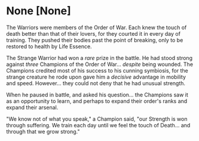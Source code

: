 # None [None]
The Warriors were members of the Order of War. Each knew the touch of death better than that of their lovers, for they courted it in every day of training. They pushed their bodies past the point of breaking, only to be restored to health by Life Essence.

The Strange Warrior had won a *rare* prize in the battle. He had stood strong against *three* Champions of the Order of War... *despite* being wounded. The Champions credited most of his success to his cunning symbiosis, for the strange creature he rode upon gave him a *decisive* advantage in mobility and speed. However... they could not deny that he had unusual strength.

When he paused in battle, and asked his question... the Champions saw it as an opportunity to learn, and perhaps to expand their order's ranks and expand their arsenal.

"We know not of what you speak," a Champion said, "our Strength is won through suffering. We train each day until we feel the touch of Death... and through that we grow strong."
